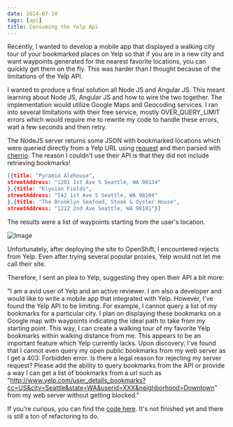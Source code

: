 ```yaml
---
date: 2014-07-18
tags: [api]
title: Consuming the Yelp Api
---
```


Recently, I wanted to develop a mobile app that displayed a walking city tour of your bookmarked places on Yelp so that if you are in a new city and want waypoints generated for the nearest favorite locations, you can quickly get them on the fly. This was harder than I thought because of the limitations of the Yelp API.

I wanted to produce a final solution all Node JS and Angular JS. This meant learning about Node JS, Angular JS and how to wire the two together. The implementation would utilize Google Maps and Geocoding services. I ran into several limitations with their free service, mostly OVER_QUERY_LIMIT errors which would require me to rewrite my code to handle these errors, wait a few seconds and then retry.

The NodeJS server returns some JSON with bookmarked locations which were queried directly from a Yelp URL using [request](https://www.npmjs.org/package/request) and then parsed with [cherrio](https://github.com/cheeriojs/cheerio). The reason I couldn't use their API is that they did not include retrieving bookmarks!

```json
[{title: "Pyramid Alehouse",
streetAddress: "1201 1st Ave S Seattle, WA 98134"
},{title: "Elysian Fields",
streetAddress: "542 1st Ave S Seattle, WA 98104"
},{title: "The Brooklyn Seafood, Steak & Oyster House",
streetAddress: "1212 2nd Ave Seattle, WA 98101"}]
```

The results were a list of waypoints starting from the user's location.

![Image](/img/2014-07-18_14-25-48-e1405718882601.png)

Unfortunately, after deploying the site to OpenShift, I encountered rejects from Yelp. Even after trying several popular proxies, Yelp would not let me call their site.

Therefore, I sent an plea to Yelp, suggesting they open their API a bit more:

"I am a avid user of Yelp and an active reviewer. I am also a developer and would like to write a mobile app that integrated with Yelp. However, I've found the Yelp API to be limiting. For example, I cannot query a list of my bookmarks for a particular city. I plan on displaying these bookmarks on a Google map with waypoints indicating the ideal path to take from my starting point. This way, I can create a walking tour of my favorite Yelp bookmarks within walking distance from me. This appears to be an important feature which Yelp currently lacks. Upon discovery, I've found that I cannot even query my open public bookmarks from my web server as I get a 403: Forbidden error. Is there a legal reason for rejecting my server request? Please add the ability to query bookmarks from the API or provide a way I can get a list of bookmarks from a url such as "http://www.yelp.com/user_details_bookmarks?cc=US&city=Seattle&state=WA&userid=XXX&neighborhood=Downtown" from my web server without getting blocked."

If you're curious, you can find the [code here](https://github.com/szahn/YelpItinerary). It's not finished yet and there is still a ton of refactoring to do.
